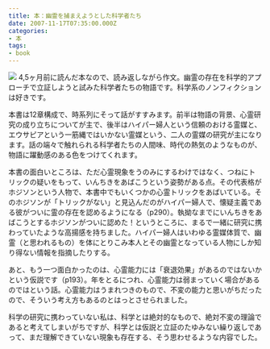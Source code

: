 ```yaml
---
title: 本：幽霊を捕まえようとした科学者たち
date: 2007-11-17T07:35:00.000Z
categories:
- 本
tags:
- book
---
```

 [![](http://ec2.images-amazon.com/images/I/4119ToCH-fL._SL180_.jpg)](http://www.amazon.co.jp/gp/product/4163691308?ie=UTF8&tag=yutakayamaguc-22&linkCode=xm2&camp=247&creativeASIN=4163691308) 4,5ヶ月前に読んだ本なので、読み返しながら作文。幽霊の存在を科学的アプローチで立証しようと試みた科学者たちの物語です。科学系のノンフィクションは好きです。

<!-- more -->

本書は12章構成で、時系列にそって話がすすみます。前半は物語の背景、心霊研究の成り立ちについてが主で、後半はハイパー婦人という信頼のおける霊媒と、エウサピアという一筋縄ではいかない霊媒という、二人の霊媒の研究が主になります。話の端々で触れられる科学者たちの人間味、時代の熱気のようなものが、物語に躍動感のある色をつけてくれます。

本書の面白いところは、ただ心霊現象をうのみにするわけではなく、つねにトリックの疑いをもって、いんちきをあばこうという姿勢がある点。その代表格がホジソンという人物で、本書中でもいくつかの心霊トリックをあばいている。そのホジソンが「トリックがない」と見込んだのがハイパー婦人で、懐疑主義である彼がついに霊の存在を認めるようになる（p290）。執拗なまでにいんちきをあばこうとするホジソンがついに認めた！というところに、まるで一緒に研究に携わっていたような高揚感を持ちました。ハイパー婦人はいわゆる霊媒体質で、幽霊（と思われるもの）を体にとりこみ本人とその幽霊となっている人物にしか知り得ない情報を指摘したりする。

あと、もう一つ面白かったのは、心霊能力には「衰退効果」があるのではないかという仮説です（p193）。年をとるにつれ、心霊能力は弱まっていく場合があるのではという話。心霊能力はうまれつきのもので、不変の能力と思いがちだったので、そういう考え方もあるのとはっとさせられました。

科学の研究に携わっていない私は、科学とは絶対的なもので、絶対不変の理論であると考えてしまいがちですが、科学とは仮説と立証のたゆみない繰り返しであって、まだ理解できていない現象も存在する、そう思わせるような内容でした。
